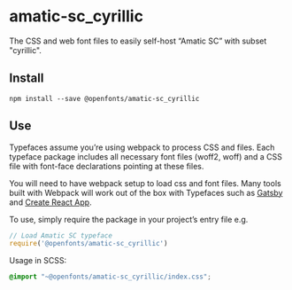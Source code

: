 
# amatic-sc_cyrillic

The CSS and web font files to easily self-host “Amatic SC” with subset "cyrillic".

## Install

`npm install --save @openfonts/amatic-sc_cyrillic`

## Use

Typefaces assume you’re using webpack to process CSS and files. Each typeface
package includes all necessary font files (woff2, woff) and a CSS file with
font-face declarations pointing at these files.

You will need to have webpack setup to load css and font files. Many tools built
with Webpack will work out of the box with Typefaces such as [Gatsby](https://github.com/gatsbyjs/gatsby)
and [Create React App](https://github.com/facebookincubator/create-react-app).

To use, simply require the package in your project’s entry file e.g.

```javascript
// Load Amatic SC typeface
require('@openfonts/amatic-sc_cyrillic')
```

Usage in SCSS:
```scss
@import "~@openfonts/amatic-sc_cyrillic/index.css";
```
